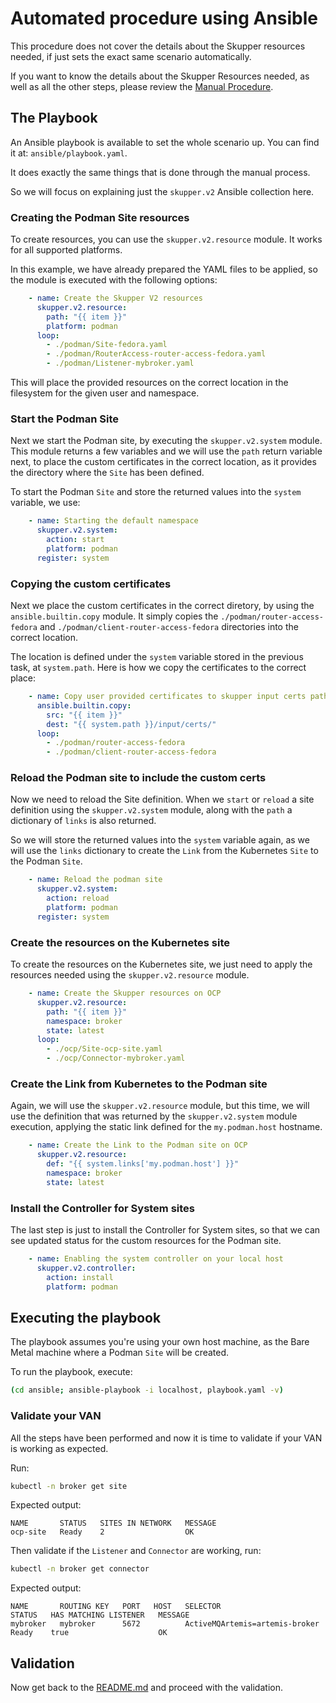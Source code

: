 # Automated procedure using Ansible

This procedure does not cover the details about the Skupper resources needed, if just sets the exact same scenario automatically.

If you want to know the details about the Skupper Resources needed, as well as all the other steps, please review the [Manual Procedure](MANUAL.md).

## The Playbook

An Ansible playbook is available to set the whole scenario up.
You can find it at: `ansible/playbook.yaml`.

It does exactly the same things that is done through the manual process.

So we will focus on explaining just the `skupper.v2` Ansible collection here.

### Creating the Podman Site resources

To create resources, you can use the `skupper.v2.resource` module.
It works for all supported platforms.

In this example, we have already prepared the YAML files to be applied, so the module is executed with the following options:

```yaml
    - name: Create the Skupper V2 resources
      skupper.v2.resource:
        path: "{{ item }}"
        platform: podman
      loop:
        - ./podman/Site-fedora.yaml
        - ./podman/RouterAccess-router-access-fedora.yaml
        - ./podman/Listener-mybroker.yaml
```

This will place the provided resources on the correct location in the filesystem for the given user and namespace.

### Start the Podman Site

Next we start the Podman site, by executing the `skupper.v2.system` module.
This module returns a few variables and we will use the `path` return variable next, to place the custom certificates in the correct location, as it provides the directory where the `Site` has been defined.

To start the Podman `Site` and store the returned values into the `system` variable, we use:

```yaml
    - name: Starting the default namespace
      skupper.v2.system:
        action: start
        platform: podman
      register: system
```

### Copying the custom certificates

Next we place the custom certificates in the correct diretory, by using the `ansible.builtin.copy` module. It simply copies the `./podman/router-access-fedora` and `./podman/client-router-access-fedora` directories into the correct location.

The location is defined under the `system` variable stored in the previous task, at `system.path`.
Here is how we copy the certificates to the correct place:

```yaml
    - name: Copy user provided certificates to skupper input certs path
      ansible.builtin.copy:
        src: "{{ item }}"
        dest: "{{ system.path }}/input/certs/"
      loop:
        - ./podman/router-access-fedora
        - ./podman/client-router-access-fedora
```

### Reload the Podman site to include the custom certs

Now we need to reload the Site definition. When we `start` or `reload` a site definition using the `skupper.v2.system` module, along with the `path` a dictionary of `links` is also returned.

So we will store the returned values into the `system` variable again, as we will use the `links` dictionary to create the `Link` from the Kubernetes `Site` to the Podman `Site`.

```yaml
    - name: Reload the podman site
      skupper.v2.system:
        action: reload
        platform: podman
      register: system
```

### Create the resources on the Kubernetes site

To create the resources on the Kubernetes site, we just need to apply the resources needed using the `skupper.v2.resource` module.


```yaml
    - name: Create the Skupper resources on OCP
      skupper.v2.resource:
        path: "{{ item }}"
        namespace: broker
        state: latest
      loop:
        - ./ocp/Site-ocp-site.yaml
        - ./ocp/Connector-mybroker.yaml
```

### Create the Link from Kubernetes to the Podman site

Again, we will use the `skupper.v2.resource` module, but this time, we will use the definition that was returned by the `skupper.v2.system` module execution, applying the static link defined for the `my.podman.host` hostname.

```yaml
    - name: Create the Link to the Podman site on OCP
      skupper.v2.resource:
        def: "{{ system.links['my.podman.host'] }}"
        namespace: broker
        state: latest
```

### Install the Controller for System sites

The last step is just to install the Controller for System sites, so that we can see updated status for the custom resources for the Podman site.

```yaml
    - name: Enabling the system controller on your local host
      skupper.v2.controller:
        action: install
        platform: podman
```

## Executing the playbook

The playbook assumes you're using your own host machine, as the Bare Metal machine where a Podman `Site` will be created.

To run the playbook, execute:

```bash
(cd ansible; ansible-playbook -i localhost, playbook.yaml -v)
```

### Validate your VAN

All the steps have been performed and now it is time to validate if your VAN is working as expected.

Run:

```bash
kubectl -n broker get site
```

Expected output:

```
NAME       STATUS   SITES IN NETWORK   MESSAGE
ocp-site   Ready    2                  OK
```

Then validate if the `Listener` and `Connector` are working, run:

```bash
kubectl -n broker get connector
```

Expected output:

```
NAME       ROUTING KEY   PORT   HOST   SELECTOR                         STATUS   HAS MATCHING LISTENER   MESSAGE
mybroker   mybroker      5672          ActiveMQArtemis=artemis-broker   Ready    true                    OK
```

## Validation

Now get back to the [README.md](README.md) and proceed with the validation.
